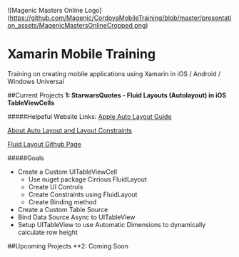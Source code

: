![Magenic Masters Online Logo]
(https://github.com/Magenic/CordovaMobileTraining/blob/master/presentation_assets/MagenicMastersOnlineCropped.png)

# Xamarin Mobile Training
Training on creating mobile applications using Xamarin in iOS / Android / Windows Universal

##Current Projects
**1: StarwarsQuotes - Fluid Layouts (Autolayout) in iOS TableViewCells**

#####Helpeful Website Links:
[Apple Auto Layout Guide](https://developer.apple.com/library/ios/documentation/UserExperience/Conceptual/AutolayoutPG/)

[About Auto Layout and Layout Constraints](https://developer.apple.com/library/ios/recipes/xcode_help-IB_auto_layout/chapters/UnderstandingAutolayout.html#//apple_ref/doc/uid/TP40014226-CH22-SW1)

[Fluid Layout Github Page](https://github.com/FluentLayout/Cirrious.FluentLayout)

#####Goals
* Create a Custom UITableViewCell
  * Use nuget package Cirrious FluidLayout
  * Create UI Controls
  * Create Constraints using FluidLayout
  * Create Binding method
* Create a Custom Table Source
* Bind Data Source Async to UITableView
* Setup UITableView to use Automatic Dimensions to dynamically calculate row height

##Upcoming Projects
**2:  Coming Soon
